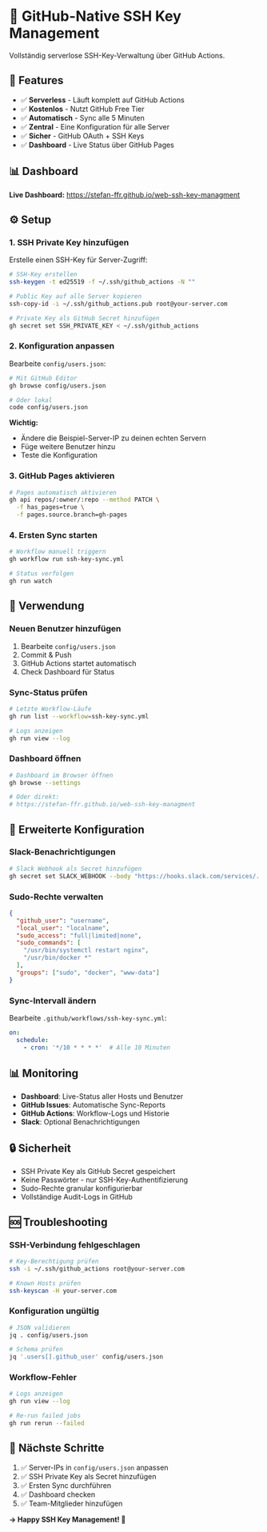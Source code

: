 # 🔐 GitHub-Native SSH Key Management

Vollständig serverlose SSH-Key-Verwaltung über GitHub Actions.

## 🚀 Features

- ✅ **Serverless** - Läuft komplett auf GitHub Actions
- ✅ **Kostenlos** - Nutzt GitHub Free Tier
- ✅ **Automatisch** - Sync alle 5 Minuten
- ✅ **Zentral** - Eine Konfiguration für alle Server
- ✅ **Sicher** - GitHub OAuth + SSH Keys
- ✅ **Dashboard** - Live Status über GitHub Pages

## 📊 Dashboard

**Live Dashboard:** https://stefan-ffr.github.io/web-ssh-key-managment

## ⚙️ Setup

### 1. SSH Private Key hinzufügen

Erstelle einen SSH-Key für Server-Zugriff:

```bash
# SSH-Key erstellen
ssh-keygen -t ed25519 -f ~/.ssh/github_actions -N ""

# Public Key auf alle Server kopieren
ssh-copy-id -i ~/.ssh/github_actions.pub root@your-server.com

# Private Key als GitHub Secret hinzufügen
gh secret set SSH_PRIVATE_KEY < ~/.ssh/github_actions
```

### 2. Konfiguration anpassen

Bearbeite `config/users.json`:

```bash
# Mit GitHub Editor
gh browse config/users.json

# Oder lokal
code config/users.json
```

**Wichtig:** 
- Ändere die Beispiel-Server-IP zu deinen echten Servern
- Füge weitere Benutzer hinzu
- Teste die Konfiguration

### 3. GitHub Pages aktivieren

```bash
# Pages automatisch aktivieren
gh api repos/:owner/:repo --method PATCH \
  -f has_pages=true \
  -f pages.source.branch=gh-pages
```

### 4. Ersten Sync starten

```bash
# Workflow manuell triggern
gh workflow run ssh-key-sync.yml

# Status verfolgen
gh run watch
```

## 🎯 Verwendung

### Neuen Benutzer hinzufügen

1. Bearbeite `config/users.json`
2. Commit & Push
3. GitHub Actions startet automatisch
4. Check Dashboard für Status

### Sync-Status prüfen

```bash
# Letzte Workflow-Läufe
gh run list --workflow=ssh-key-sync.yml

# Logs anzeigen
gh run view --log
```

### Dashboard öffnen

```bash
# Dashboard im Browser öffnen
gh browse --settings

# Oder direkt:
# https://stefan-ffr.github.io/web-ssh-key-managment
```

## 🔧 Erweiterte Konfiguration

### Slack-Benachrichtigungen

```bash
# Slack Webhook als Secret hinzufügen
gh secret set SLACK_WEBHOOK --body "https://hooks.slack.com/services/..."
```

### Sudo-Rechte verwalten

```json
{
  "github_user": "username",
  "local_user": "localname",
  "sudo_access": "full|limited|none",
  "sudo_commands": [
    "/usr/bin/systemctl restart nginx",
    "/usr/bin/docker *"
  ],
  "groups": ["sudo", "docker", "www-data"]
}
```

### Sync-Intervall ändern

Bearbeite `.github/workflows/ssh-key-sync.yml`:

```yaml
on:
  schedule:
    - cron: '*/10 * * * *'  # Alle 10 Minuten
```

## 📊 Monitoring

- **Dashboard**: Live-Status aller Hosts und Benutzer
- **GitHub Issues**: Automatische Sync-Reports
- **GitHub Actions**: Workflow-Logs und Historie
- **Slack**: Optional Benachrichtigungen

## 🔒 Sicherheit

- SSH Private Key als GitHub Secret gespeichert
- Keine Passwörter - nur SSH-Key-Authentifizierung
- Sudo-Rechte granular konfigurierbar
- Vollständige Audit-Logs in GitHub

## 🆘 Troubleshooting

### SSH-Verbindung fehlgeschlagen

```bash
# Key-Berechtigung prüfen
ssh -i ~/.ssh/github_actions root@your-server.com

# Known Hosts prüfen
ssh-keyscan -H your-server.com
```

### Konfiguration ungültig

```bash
# JSON validieren
jq . config/users.json

# Schema prüfen
jq '.users[].github_user' config/users.json
```

### Workflow-Fehler

```bash
# Logs anzeigen
gh run view --log

# Re-run failed jobs
gh run rerun --failed
```

## 🎉 Nächste Schritte

1. ✅ Server-IPs in `config/users.json` anpassen
2. ✅ SSH Private Key als Secret hinzufügen
3. ✅ Ersten Sync durchführen
4. ✅ Dashboard checken
5. ✅ Team-Mitglieder hinzufügen

**→ Happy SSH Key Management! 🚀**
